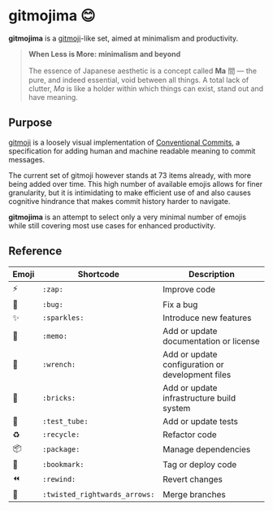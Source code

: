 # gitmojima 😊

**gitmojima** is a [gitmoji](https://gitmoji.dev/)-like set, aimed at minimalism and productivity.

> **When Less is More: minimalism and beyond**
>
> The essence of Japanese aesthetic is a concept called **Ma** 間 — the pure, and indeed essential,
void between all things. A total lack of clutter, *Ma* is like a holder within which things can
exist, stand out and have meaning.

## Purpose

[gitmoji](https://gitmoji.dev/) is a loosely visual implementation of [Conventional Commits](https://www.conventionalcommits.org/),
a specification for adding human and machine readable meaning to commit messages.

The current set of gitmoji however stands at 73 items already, with more being added over time.
This high number of available emojis allows for finer granularity, but it is intimidating to make
efficient use of and also causes cognitive hindrance that makes commit history harder to navigate.

**gitmojima** is an attempt to select only a very minimal number of emojis while still
covering most use cases for enhanced productivity.


## Reference

| Emoji | Shortcode                  | Description |
|-------|----------------------------|------------|
| ⚡️ | `:zap:`                       | Improve code |
| 🐛 | `:bug:`                       | Fix a bug |
| ✨ | `:sparkles:`                  | Introduce new features |
| 📝 | `:memo:`                      | Add or update documentation or license |
| 🔧 | `:wrench:`                    | Add or update configuration or development files |
| 🧱 | `:bricks:`                    | Add or update infrastructure build system |
| 🧪 | `:test_tube:`                 | Add or update tests |
| ♻️ | `:recycle:`                   | Refactor code |
| 📦️ | `:package:`                   | Manage dependencies |
| 🔖 | `:bookmark:`                  | Tag or deploy code |
| ⏪️ | `:rewind:`                    | Revert changes |
| 🔀 | `:twisted_rightwards_arrows:` | Merge branches |
